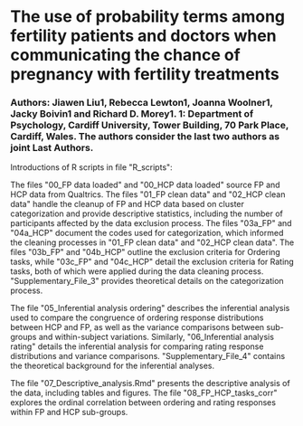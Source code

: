 # The use of probability terms among fertility patients and doctors when communicating the chance of pregnancy with fertility treatments

### Authors: Jiawen Liu1, Rebecca Lewton1, Joanna Woolner1, Jacky Boivin1 and Richard D. Morey1. 1: Department of Psychology, Cardiff University, Tower Building, 70 Park Place, Cardiff, Wales. The authors consider the last two authors as joint Last Authors.

Introductions of R scripts in file "R_scripts":

The files "00_FP data loaded" and "00_HCP data loaded" source FP and HCP data from Qualtrics. 
The files "01_FP clean data" and "02_HCP clean data" handle the cleanup of FP and HCP data based on cluster categorization and provide descriptive statistics, including the number of participants affected by the data exclusion process. 
The files "03a_FP" and "04a_HCP" document the codes used for categorization, which informed the cleaning processes in "01_FP clean data" and "02_HCP clean data". 
The files "03b_FP" and "04b_HCP" outline the exclusion criteria for Ordering tasks, while "03c_FP" and "04c_HCP" detail the exclusion criteria for Rating tasks, both of which were applied during the data cleaning process. 
"Supplementary_File_3" provides theoretical details on the categorization process. 

The file "05_Inferential analysis ordering" describes the inferential analysis used to compare the congruence of ordering response distributions between HCP and FP, as well as the variance comparisons between sub-groups and within-subject variations. 
Similarly, "06_Inferential analysis rating" details the inferential analysis for comparing rating response distributions and variance comparisons. 
"Supplementary_File_4" contains the theoretical background for the inferential analyses.

The file "07_Descriptive_analysis.Rmd" presents the descriptive analysis of the data, including tables and figures. 
The file "08_FP_HCP_tasks_corr" explores the ordinal correlation between ordering and rating responses within FP and HCP sub-groups. 

